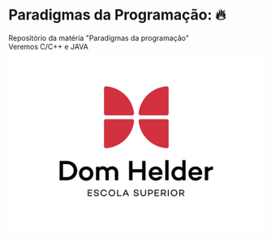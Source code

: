 # Paradigmas da Programação: 🔥 
Repositório da matéria "Paradigmas da programação" <br>
Veremos C/C++ e JAVA
<img src="Img/LogoDomHelder.png">